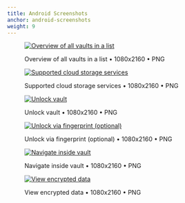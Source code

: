 ```yaml
---
title: Android Screenshots
anchor: android-screenshots
weight: 9
---
```

<div class="flex flex-wrap -mx-3">
  <div class="w-full px-3 md:w-1/2 lg:w-1/3">
    <figure class="rounded shadow bg-white text-center p-2 mb-8">
      <a href="/presskit/android-screenshot-1.png"><img class="inline-block mb-2 lazyload" data-src="/presskit/android-screenshot-1.png" alt="Overview of all vaults in a list"/></a>
      <figcaption>
        <p class="text-sm text-gray-500 mb-0">Overview of all vaults in a list • 1080x2160 • PNG</p>
      </figcaption>
    </figure>
  </div>
  <div class="w-full px-3 md:w-1/2 lg:w-1/3">
    <figure class="rounded shadow bg-white text-center p-2 mb-8">
      <a href="/presskit/android-screenshot-2.png"><img class="inline-block mb-2 lazyload" data-src="/presskit/android-screenshot-2.png" alt="Supported cloud storage services"/></a>
      <figcaption>
        <p class="text-sm text-gray-500 mb-0">Supported cloud storage services • 1080x2160 • PNG</p>
      </figcaption>
    </figure>
  </div>
  <div class="w-full px-3 md:w-1/2 lg:w-1/3">
    <figure class="rounded shadow bg-white text-center p-2 mb-8">
      <a href="/presskit/android-screenshot-3.png"><img class="inline-block mb-2 lazyload" data-src="/presskit/android-screenshot-3.png" alt="Unlock vault"/></a>
      <figcaption>
        <p class="text-sm text-gray-500 mb-0">Unlock vault • 1080x2160 • PNG</p>
      </figcaption>
    </figure>
  </div>
  <div class="w-full px-3 md:w-1/2 lg:w-1/3">
    <figure class="rounded shadow bg-white text-center p-2 mb-8">
      <a href="/presskit/android-screenshot-4.png"><img class="inline-block mb-2 lazyload" data-src="/presskit/android-screenshot-4.png" alt="Unlock via fingerprint (optional)"/></a>
      <figcaption>
        <p class="text-sm text-gray-500 mb-0">Unlock via fingerprint (optional) • 1080x2160 • PNG</p>
      </figcaption>
    </figure>
  </div>
  <div class="w-full px-3 md:w-1/2 lg:w-1/3">
    <figure class="rounded shadow bg-white text-center p-2 mb-8">
      <a href="/presskit/android-screenshot-5.png"><img class="inline-block mb-2 lazyload" data-src="/presskit/android-screenshot-5.png" alt="Navigate inside vault"/></a>
      <figcaption>
        <p class="text-sm text-gray-500 mb-0">Navigate inside vault • 1080x2160 • PNG</p>
      </figcaption>
    </figure>
  </div>
  <div class="w-full px-3 md:w-1/2 lg:w-1/3">
    <figure class="rounded shadow bg-white text-center p-2 mb-8">
      <a href="/presskit/android-screenshot-6.png"><img class="inline-block mb-2 lazyload" data-src="/presskit/android-screenshot-6.png" alt="View encrypted data"/></a>
      <figcaption>
        <p class="text-sm text-gray-500 mb-0">View encrypted data • 1080x2160 • PNG</p>
      </figcaption>
    </figure>
  </div>
</div>
